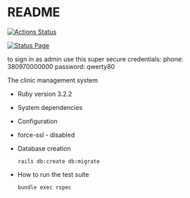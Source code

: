# README

[![Actions Status](https://github.com/clinic-dot-com/clinic/workflows/Ruby%20on%20Rails%20CI/badge.svg)](https://github.com/clinic-dot-com/clinic/actions)

[![Status Page](https://img.shields.io/badge/Status%20Page-blue.svg)](https://clinic.betteruptime.com)

to sign in as admin use this super secure credentials:
phone: 380970000000
password: qwerty80

The clinic management system

* Ruby version 3.2.2

* System dependencies

* Configuration
* force-ssl - disabled

* Database creation
  ```
  rails db:create db:migrate
  ```

* How to run the test suite
  ```
  bundle exec rspec
  ```


